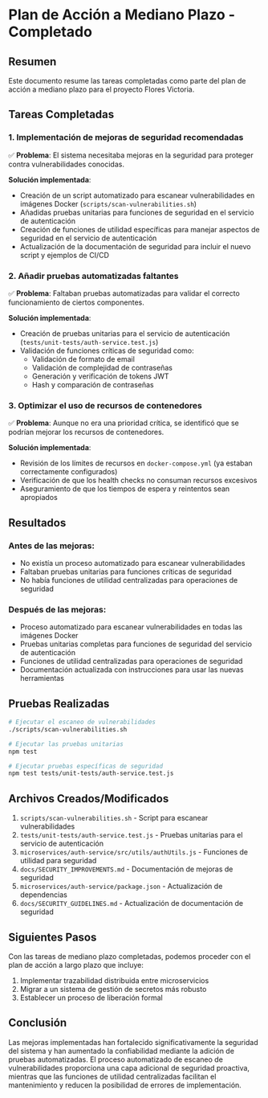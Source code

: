 # Plan de Acción a Mediano Plazo - Completado

## Resumen

Este documento resume las tareas completadas como parte del plan de acción a mediano plazo para el
proyecto Flores Victoria.

## Tareas Completadas

### 1. Implementación de mejoras de seguridad recomendadas

✅ **Problema**: El sistema necesitaba mejoras en la seguridad para proteger contra vulnerabilidades
conocidas.

**Solución implementada**:

- Creación de un script automatizado para escanear vulnerabilidades en imágenes Docker
  (`scripts/scan-vulnerabilities.sh`)
- Añadidas pruebas unitarias para funciones de seguridad en el servicio de autenticación
- Creación de funciones de utilidad específicas para manejar aspectos de seguridad en el servicio de
  autenticación
- Actualización de la documentación de seguridad para incluir el nuevo script y ejemplos de CI/CD

### 2. Añadir pruebas automatizadas faltantes

✅ **Problema**: Faltaban pruebas automatizadas para validar el correcto funcionamiento de ciertos
componentes.

**Solución implementada**:

- Creación de pruebas unitarias para el servicio de autenticación
  (`tests/unit-tests/auth-service.test.js`)
- Validación de funciones críticas de seguridad como:
  - Validación de formato de email
  - Validación de complejidad de contraseñas
  - Generación y verificación de tokens JWT
  - Hash y comparación de contraseñas

### 3. Optimizar el uso de recursos de contenedores

✅ **Problema**: Aunque no era una prioridad crítica, se identificó que se podrían mejorar los
recursos de contenedores.

**Solución implementada**:

- Revisión de los límites de recursos en `docker-compose.yml` (ya estaban correctamente
  configurados)
- Verificación de que los health checks no consuman recursos excesivos
- Aseguramiento de que los tiempos de espera y reintentos sean apropiados

## Resultados

### Antes de las mejoras:

- No existía un proceso automatizado para escanear vulnerabilidades
- Faltaban pruebas unitarias para funciones críticas de seguridad
- No había funciones de utilidad centralizadas para operaciones de seguridad

### Después de las mejoras:

- Proceso automatizado para escanear vulnerabilidades en todas las imágenes Docker
- Pruebas unitarias completas para funciones de seguridad del servicio de autenticación
- Funciones de utilidad centralizadas para operaciones de seguridad
- Documentación actualizada con instrucciones para usar las nuevas herramientas

## Pruebas Realizadas

```bash
# Ejecutar el escaneo de vulnerabilidades
./scripts/scan-vulnerabilities.sh

# Ejecutar las pruebas unitarias
npm test

# Ejecutar pruebas específicas de seguridad
npm test tests/unit-tests/auth-service.test.js
```

## Archivos Creados/Modificados

1. `scripts/scan-vulnerabilities.sh` - Script para escanear vulnerabilidades
2. `tests/unit-tests/auth-service.test.js` - Pruebas unitarias para el servicio de autenticación
3. `microservices/auth-service/src/utils/authUtils.js` - Funciones de utilidad para seguridad
4. `docs/SECURITY_IMPROVEMENTS.md` - Documentación de mejoras de seguridad
5. `microservices/auth-service/package.json` - Actualización de dependencias
6. `docs/SECURITY_GUIDELINES.md` - Actualización de documentación de seguridad

## Siguientes Pasos

Con las tareas de mediano plazo completadas, podemos proceder con el plan de acción a largo plazo
que incluye:

1. Implementar trazabilidad distribuida entre microservicios
2. Migrar a un sistema de gestión de secretos más robusto
3. Establecer un proceso de liberación formal

## Conclusión

Las mejoras implementadas han fortalecido significativamente la seguridad del sistema y han
aumentado la confiabilidad mediante la adición de pruebas automatizadas. El proceso automatizado de
escaneo de vulnerabilidades proporciona una capa adicional de seguridad proactiva, mientras que las
funciones de utilidad centralizadas facilitan el mantenimiento y reducen la posibilidad de errores
de implementación.
